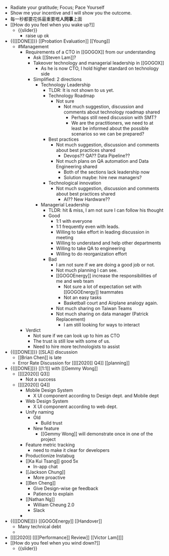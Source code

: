 - Radiate your gratitude; Focus; Pace Yourself
- Show me your incentive and I will show you the outcome.
- 每一秒都要花係最重要嘅**人同事**上面
- [[How do you feel when you wake up?]]
    - {{slider}}
        - raise up ok
- {{[[DONE]]}} [[Probation Evaluation]] [[Young]]
    - #Management
        - Requirements of a CTO in [[GOGOX]] from our understanding
            - Ask [[Steven Lam]]?
            - Takeover technology and managerial leadership in [[GOGOX]]
                - As he is now CTO, I hold higher standard on technology side
            - Simplified: 2 directions
                - Technology Leadership
                    - TLDR: It is not shown to us yet.
                    - Technology Roadmap
                        - Not sure
                            - Not much suggestion, discussion and comments about technology roadmap shared
                                - Perhaps still need discussion with SMT?
                                - We are the practitioners, we need to at least be informed about the possible scenarios so we can be prepared?
                    - Best practices
                        - Not much suggestion, discussion and comments about best practices shared
                            - Devops?? QA?? Data Pipeline??
                        - Not much plans on QA automation and Data Engineering shared
                            - Both of the sections lack leadership now
                            - Solution maybe: hire new managers?
                    - Technological innovation
                        - Not much suggestion, discussion and comments about best practices shared
                            - AI?? New Hardware??
                - Managerial Leadership
                    - TLDR: hit & miss, I am not sure I can follow his thought
                    - Good
                        - 1:1 with everyone
                        - 1:1 frequently even with leads.
                        - Willing to take effort in leading discussion in meeting
                        - Willing to understand and help other departments
                        - Willing to take QA to engineering
                        - Willing to do reorganization effort
                    - Bad
                        - I am not sure if we are doing a good job or not.
                        - Not much planning I can see.
                        - [[GOGOEnergy]] increase the responsibilities of me and web team
                            - Not sure a lot of expectation set with [[GOGOEnergy]] teammates
                            - Not an easy tasks
                            - Basketball court and Airplane analogy again.
                        - Not much sharing on Taiwan Teams
                        - Not much sharing on data manager (Patrick Replacement)
                            - I am still looking for ways to interact
        - Verdict
            - Not sure if we can look up to him as CTO
            - The trust is still low with some of us.
            - Need to hire more technologists to assist
- {{[[DONE]]}} [[SLA]] discussion
    - [[Brian Chen]] is late
    - Error Rate Discussion for [[[[2020]] Q4]] [[planning]]
- {{[[DONE]]}} [[1:1]] with [[Gemmy Wong]]
    - [[[[2020]] Q3]]
        - Not a success
    - [[[[2020]] Q4]]
        - Mobile Design System
            - X UI component according to Design dept. and Mobile dept 
        - Web Design System
            - X UI component according to web dept.
        - Unify naming
            - Old
                - Build trust
            - New feature
                - [[Gemmy Wong]] will demonstrate once in one of the project
        - Feature metric tracking
            - need to make it clear for developers
        - Productionize Instabug
        - [[Ka Kui Tsang]] good 5x
            - In-app chat
        - [[Jackson Chung]]
            - More proactive
        - [[Ben Cheng]]
            - Give Design-wise ge feedback
            - Patience to explain
        - [[Nathan Ng]]
            - William Cheung 2.0
            - Slack
        - 
- {{[[DONE]]}}  [[GOGOEnergy]] [[Handover]]
    - Many technical debt
    - 
- [[[[2020]] [[[[Performance]] Review]] [[Victor Lam]]]]
- [[How do you feel when you wind down?]]
    - {{slider}}
